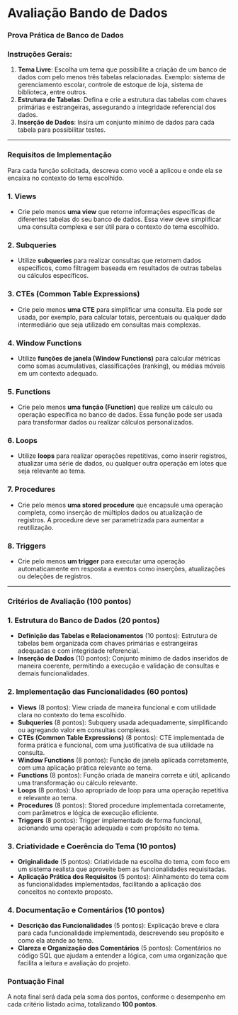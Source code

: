 # Avaliação Bando de Dados

### Prova Prática de Banco de Dados

### Instruções Gerais:

1. **Tema Livre**: Escolha um tema que possibilite a criação de um banco de dados com pelo menos três tabelas relacionadas. Exemplo: sistema de gerenciamento escolar, controle de estoque de loja, sistema de biblioteca, entre outros.
2. **Estrutura de Tabelas**: Defina e crie a estrutura das tabelas com chaves primárias e estrangeiras, assegurando a integridade referencial dos dados.
3. **Inserção de Dados**: Insira um conjunto mínimo de dados para cada tabela para possibilitar testes.

---

### Requisitos de Implementação

Para cada função solicitada, descreva como você a aplicou e onde ela se encaixa no contexto do tema escolhido.

### 1. **Views**

- Crie pelo menos **uma view** que retorne informações específicas de diferentes tabelas do seu banco de dados. Essa view deve simplificar uma consulta complexa e ser útil para o contexto do tema escolhido.

### 2. **Subqueries**

- Utilize **subqueries** para realizar consultas que retornem dados específicos, como filtragem baseada em resultados de outras tabelas ou cálculos específicos.

### 3. **CTEs (Common Table Expressions)**

- Crie pelo menos **uma CTE** para simplificar uma consulta. Ela pode ser usada, por exemplo, para calcular totais, percentuais ou qualquer dado intermediário que seja utilizado em consultas mais complexas.

### 4. **Window Functions**

- Utilize **funções de janela (Window Functions)** para calcular métricas como somas acumulativas, classificações (ranking), ou médias móveis em um contexto adequado.

### 5. **Functions**

- Crie pelo menos **uma função (Function)** que realize um cálculo ou operação específica no banco de dados. Essa função pode ser usada para transformar dados ou realizar cálculos personalizados.

### 6. **Loops**

- Utilize **loops** para realizar operações repetitivas, como inserir registros, atualizar uma série de dados, ou qualquer outra operação em lotes que seja relevante ao tema.

### 7. **Procedures**

- Crie pelo menos **uma stored procedure** que encapsule uma operação completa, como inserção de múltiplos dados ou atualização de registros. A procedure deve ser parametrizada para aumentar a reutilização.

### 8. **Triggers**

- Crie pelo menos **um trigger** para executar uma operação automaticamente em resposta a eventos como inserções, atualizações ou deleções de registros.

---

### Critérios de Avaliação (100 pontos)

### 1. **Estrutura do Banco de Dados** (20 pontos)

- **Definição das Tabelas e Relacionamentos** (10 pontos): Estrutura de tabelas bem organizada com chaves primárias e estrangeiras adequadas e com integridade referencial.
- **Inserção de Dados** (10 pontos): Conjunto mínimo de dados inseridos de maneira coerente, permitindo a execução e validação de consultas e demais funcionalidades.

### 2. **Implementação das Funcionalidades** (60 pontos)

- **Views** (8 pontos): View criada de maneira funcional e com utilidade clara no contexto do tema escolhido.
- **Subqueries** (8 pontos): Subquery usada adequadamente, simplificando ou agregando valor em consultas complexas.
- **CTEs (Common Table Expressions)** (8 pontos): CTE implementada de forma prática e funcional, com uma justificativa de sua utilidade na consulta.
- **Window Functions** (8 pontos): Função de janela aplicada corretamente, com uma aplicação prática relevante ao tema.
- **Functions** (8 pontos): Função criada de maneira correta e útil, aplicando uma transformação ou cálculo relevante.
- **Loops** (8 pontos): Uso apropriado de loop para uma operação repetitiva e relevante ao tema.
- **Procedures** (8 pontos): Stored procedure implementada corretamente, com parâmetros e lógica de execução eficiente.
- **Triggers** (8 pontos): Trigger implementado de forma funcional, acionando uma operação adequada e com propósito no tema.

### 3. **Criatividade e Coerência do Tema** (10 pontos)

- **Originalidade** (5 pontos): Criatividade na escolha do tema, com foco em um sistema realista que aproveite bem as funcionalidades requisitadas.
- **Aplicação Prática dos Requisitos** (5 pontos): Alinhamento do tema com as funcionalidades implementadas, facilitando a aplicação dos conceitos no contexto proposto.

### 4. **Documentação e Comentários** (10 pontos)

- **Descrição das Funcionalidades** (5 pontos): Explicação breve e clara para cada funcionalidade implementada, descrevendo seu propósito e como ela atende ao tema.
- **Clareza e Organização dos Comentários** (5 pontos): Comentários no código SQL que ajudam a entender a lógica, com uma organização que facilita a leitura e avaliação do projeto.

### Pontuação Final

A nota final será dada pela soma dos pontos, conforme o desempenho em cada critério listado acima, totalizando **100 pontos**.
